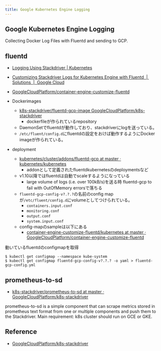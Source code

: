 ```yaml
---
title: Google Kubernetes Engine Logging
---
```


## Google Kubernetes Engine Logging
Collecting Docker Log Files with Fluentd and sending to GCP.


## fluentd
* [Logging Using Stackdriver | Kubernetes](https://kubernetes.io/docs/tasks/debug-application-cluster/logging-stackdriver/)
* [Customizing Stackdriver Logs for Kubernetes Engine with Fluentd  |  Solutions  |  Google Cloud](https://cloud.google.com/solutions/customizing-stackdriver-logs-fluentd)
* [GoogleCloudPlatform/container-engine-customize-fluentd](https://github.com/GoogleCloudPlatform/container-engine-customize-fluentd)

* Dockerimages
    * [k8s-stackdriver/fluentd-gcp-image GoogleCloudPlatform/k8s-stackdriver](https://github.com/GoogleCloudPlatform/k8s-stackdriver/tree/master/fluentd-gcp-image)
        * dockerfileが作られているrepository
    * DaemonSetでfluentdが動作しており、stackdriverにlogを送っている。
    * `/etc/fluent/config.d`にfluentdの設定をおけば動作するようにDocker imageが作られている。

* deployment
    * [kubernetes/cluster/addons/fluentd-gcp at master · kubernetes/kubernetes](https://github.com/kubernetes/kubernetes/tree/master/cluster/addons/fluentd-gcp)
        * addonとして定義されたfluentdkubernetesのdeploymentsなど
    * v1.10以降ではfluentdは自動でscaleするようになっている
        *  large volume of logs (i.e. over 100kB/s)を送る時 fluentd-gcp to fail with OutOfMemory errorsで落ちる
    * `fluentd-gcp-config-v?.?.?`の名前のconfig mapが`/etc/fluent/config.d`にvolumeとしてつけられている。
        * `containers.input.conf`
        * `monitoring.conf`
        * `output.conf`
        * `system.input.conf`
    * config-mapのsampleは以下にある
        * [container-engine-customize-fluentd/kubernetes at master · GoogleCloudPlatform/container-engine-customize-fluentd](https://github.com/GoogleCloudPlatform/container-engine-customize-fluentd/tree/master/kubernetes)

動いているfluentdのconfigmapを取得

```
$ kubectl get configmap --namespace kube-system
$ kubectl get configmap fluentd-gcp-config-v?.?.? -o yaml > fluentd-gcp-config.yml
```

## prometheus-to-sd
* [k8s-stackdriver/prometheus-to-sd at master · GoogleCloudPlatform/k8s-stackdriver](https://github.com/GoogleCloudPlatform/k8s-stackdriver/tree/master/prometheus-to-sd)

prometheus-to-sd is a simple component that can scrape metrics stored in prometheus text format from one or multiple components and push them to the Stackdriver. Main requirement: k8s cluster should run on GCE or GKE.

## Reference
* [GoogleCloudPlatform/k8s-stackdriver](https://github.com/GoogleCloudPlatform/k8s-stackdriver)
